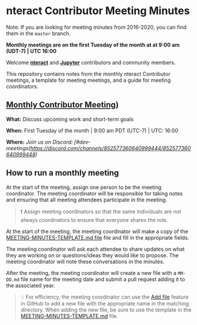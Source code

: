 # nteract Contributor Meeting Minutes

Note: If you are looking for meeting minutes from 2016-2020, you can find them in the `master` branch.

**Monthly meetings are on the first Tuesday of the month at at 9:00 am (UDT-7) | UTC 16:00**

Welcome [**nteract**](https://nteract.io) and [**Jupyter**](https://jupyter.org) contributors and community members.

This repository contains  notes from the monthly nteract Contributor meetings, a template for meeting meetings, and a guide for meeting coordinators.

## [Monthly Contributor Meeting](https://discord.com/channels/852577360640999444/852577360640999448))

**What:** Discuss upcoming work and short-term goals

**When:** First Tuesday of the month | 9:00 am PDT (UTC-7) | UTC: 16:00

**Where:** _Join us on Discord: [#dev-meetings(https://discord.com/channels/852577360640999444/852577360640999448)_

## How to run a monthly meeting

At the start of the meeting, assign one person to be the meeting coordinator. The meeting coordinator will be responsible for taking notes and ensuring that all meeting attendees participate in the meeting.

> :exclamation: Assign meeting coordinators so that the same individuals are not always coordinators to ensure that everyone shares the role.

At the start of the meeting, the meeting coordinator will make a copy of the [MEETING-MINUTES-TEMPLATE.md file](./MEETING-MINUTES-TEMPLATE.md) file and fill in the appropriate fields.

The meeting coordinator will ask each attendee to share updates on what they are working on or questions/ideas they would like to propose. The meeting coordinator will note these conversations in the minutes.

After the meeting, the meeting coordinator will create a new file with a `MM-DD.md` file name for the meeting date and submit a pull request adding it to the associated year.

> :bulb: For efficiency, the meeting coordinator can use the [Add file](https://docs.github.com/en/github/managing-files-in-a-repository/adding-a-file-to-a-repository) feature in GitHub to add a new file with the appropriate name in the matching directory. When adding the new file, be sure to use the template in the [MEETING-MINUTES-TEMPLATE.md](./MEETING-MINUTES-TEMPLATE.md) file.
